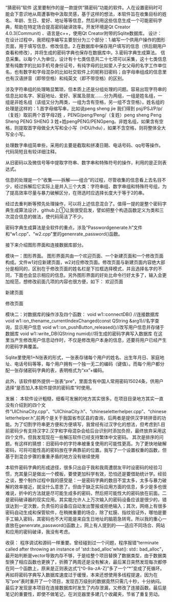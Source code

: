 “猜密码”软件
这里要制作的是一款提供“猜密码”功能的软件。人在设置密码时可能会下意识地从周遭事物中汲取灵感，基于这样的想法，本软件旨在收集目标的姓名、年龄、生日、爱好、地址等等信息，然后利用这些信息生成一个可能密码字典，帮助在特定场合提高密码破译效率。开发环境是Qt Creator 4.0.3(Communit) 、语言是c++，使用Qt Creator附带的Sqlite数据库。
设计：
在设计过程中，我把程序编写主要划分为三个部分：1.编写一个供用户操作的图形页面，用于填写信息、修改信息。2.在数据库中保存用户填写的信息（供后期用户查看和修改），并将生成的密码字典也保存在数据库中。3.密码字典生成算法。
信息采集。以每个人为单位，设计有十七类信息共二十七项可以采集，这十七类信息里有纯数字的比如手机号身份证号，有纯字母的比如爱人子女父母的名字工作单位名，也有数字和字母混杂的比如社交软件上的昵称旧密码；由字母串组成的信息里也有汉语拼音（即带空格）和纯英文（即不带空格）的区别。

涉及字符串组的处理略显繁琐，但本质上还是分组处理的问题。容易出现字符串的信息比如名字、家庭地址、爱好、家属及朋友.......分为两组，一组是姓名组，一组是非姓名组（该组又分为两类，一组为含有空格，另一组不含空格）。姓名组的处理是这样的：1.首字母缩写串，比如说peng sheng jie 我们得到 psj/PSJ/P/p/（复姓）取前两个首字母2姓 ，PENG/peng/Peng/（复姓）peng sheng Peng Sheng PENG SHENG 3 姓+姓pengPENG/PENGpeng。非姓名组，如果含有空格，则提取首字母做全大写和全小写（HDU/hdu），如果不含空格，则将整体全大写全小写。

处理数字串组简单些，采用的主要是截取和拼凑日期、电话号码、qq号等操作。代码简短且有较详细注释。

从旧密码以及微信号等中提取字符串、数字串和特殊符号的操作，利用的是正则表达式。

信息的处理是一个“收集——拆解——组合”的过程，尽管收集的信息看上去名目不少，经过拆解后它实际上是并入三个大类：字符串组、数字串组和特殊符号组，为了提高效率尽量与暴力破解区分，在筛选时应选择长度大于等于2的串。

经过去重判断等预先处理操作，可以将上述信息混合了。值得一提的是整个密码字典生成算法设计，github上①让我很受启发，譬如把整个构造函数定义为类和三次混合信息的做法，使代码简洁了不少。

密码字典生成算法是全软件的重点，涉及“Passwordgenerate.h”文件和“w1.cpp”、“w2.cpp”里的genenrate_password()函数。

接下来介绍图形界面和连接数据库部分。

模块一：图形界面。
图形界面共由一个欢迎页面、一个新建页面和一个修改页面构成。文件w1对应新建页面，w2对应修改页面。修改页面与新建页面内容绝大部分是相同的，区别在于修改页面的姓名栏是下拉框选择模式，并且选择名字的不同，下面也会显示相应的信息。另外图形界面的好处比命令行好太多了，输入会更加规范，想修改前面几项的内容也很方便，如下：
欢迎页面

新建页面

修改页面


模块二：对数据库的操作涉及四个函数：
void w1::connectDB() //连接数据库
void w1::on_thename_currentIndexChanged(const QString &arg1)//名字查询，显示用户信息
void w1::on_pushButton_released()//改写用户信息并存储于数据库
void w1::write_DB(QString numid)//将生成的密码字典写入数据库
在这里当产生修改用户信息动作时，不仅是修改用户本身的信息，还要将用户已经产生的密码字典覆盖。

Sqlite里使用1+N张表的形式，一张表存储每个用户的姓名、出生年月日、家庭地址、电话号码等等，每个用户拥有一个独一无二的编码（键值）。而每个用户都分配一张存储密码字典的表，表明格式为“xx”+编码。

此外，该软件额外提供一张表“pre”，里面含有中国人常用密码15024条，供用户选择“是否加入本软件提供的密码库”时使用。


发展：
本软件设计粗糙，细看可发展的地方其实很多。在项目目录地方其实一直没有介绍到的四个文件“UIChinaCity.cpp”、“UIChinaCity.h”、“chineseletterhelper.cpp”、“chineseletterhelper.h”,前两个是关于我国省市区县的查询，后两者是提供汉字转拼音的功能。为了切割字符串更方便和方便填写，我曾经有过汉字化的想法，但考虑到1.目前密码少有支持汉字2.汉字和字母混杂会给后台识别时添加负担，最终放弃采用这四个文件。但我发现现在一些解压软件已经支持繁体中文密码。
其次是排序的问题。有这样的猜想：旧密码中的字符串被重复使用的可能性更高。为了更快地破解密码，可将可能性高的密码放在字典靠前的位置。我写了一个设置权重的函数，但基于到混合步骤的重重矛盾的地方没有继续使用

本软件密码字典的形成途径，很多只出自于我和我周遭朋友平时设密码的经验习惯，充其量只是做出一个模板，要使更加科学有效，恐怕还是要借助统计学。经验之谈，整个制作过程中我的感受是：一是密码字典的数目不宜太多，太多与暴力破解的效率接近，就没什么意思了。但由于缺乏实际应用方面的信息，多少是多也很难说，折中的方法就是尽可能生成多的密码，然后把可能性大的密码放在前面。二是密码破译器的现实应用。其实能允许人上万次输入的密码设备应该是很少的，错误达到一定次数，负责任的设备应自动发出警报或拒绝输入；其次，网络上有很多密码自动生成和保管软件，在稍微重要的场合，除了虹膜、指纹验证外，哪怕是要手工输入密码，其密码也不大可能是来自生日地址的脑筋急转弯。所以我的重心一直放在genenrate_password()函数上，网上有人提到的——适应不同场合、网站和应用的密码破译，我没有考虑。


收获：
程序调试和源码一样重要。曾经碰到过一个问题，程序报错“terminate called after throwing an instance of 'std::bad_alloc'what(): std:: bad_alloc”，最开始判断是vector导致内存不够，于是给整个项目替换了数据类型，由于数据类型换了相应函数也更换了，折腾了两周还是没有解决，最后某日突然发现每次都停在同一个函数上，原来是正则表达式“[^0-9a-zA-Z]”多了一个“*”变成了死循环。再如将密码字典写入数据库速度过于缓慢，本来还想使用多线程提速，因为在写“pre”表时重开了一个项目，发现百万级别的数据竟然只需几十秒，十分纳闷。最后才发现是本项目在连接数据库时发生了内存泄漏，又修改了连接函数。最后是笔记的重要性，即使不做笔记，在浏览器里多建几个收藏夹，节省了重复劳动。
